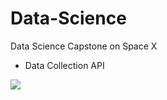 # Data-Science
Data Science Capstone on Space X
 * Data Collection API<br>

 ![](https://cf-courses-data.s3.us.cloud-object-storage.appdomain.cloud/IBMDeveloperSkillsNetwork-DS0701EN-SkillsNetwork/lab_v2/images/crash.gif)<br>

